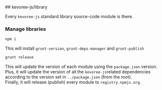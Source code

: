 ## kevoree-js/library

Every `kevoree-js` standard library source-code module is there.

### Manage libraries

```sh
npm i
```  

This will install `grunt-version`, `grunt-deps-manager` and `grunt-publish`

```sh
grunt release
```  

This will update the version of each module using the `package.json` version.  
Plus, it will update the version of all the `kevoree-js`related dependencies according to the version set in `../package.json` (from the root).  
Finally, it will release (publish) every module to `registry.npmjs.org`. 